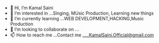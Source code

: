 - 👋 Hi, I’m Kamal Saini
- 👀 I’m interested in ...Singing, MUsic Production, Learning new things
- 🌱 I’m currently learning ...WEB DEVELOPMENT,HACKING,Music Production
- 💞️ I’m looking to collaborate on ...
- 📫 How to reach me ...Contact me .....KamalSaini.Official@gmail.com

<!---
kataizeharb/kataizeharb is a ✨ special ✨ repository because its `README.md` (this file) appears on your GitHub profile.
You can click the Preview link to take a look at your changes.
--->
